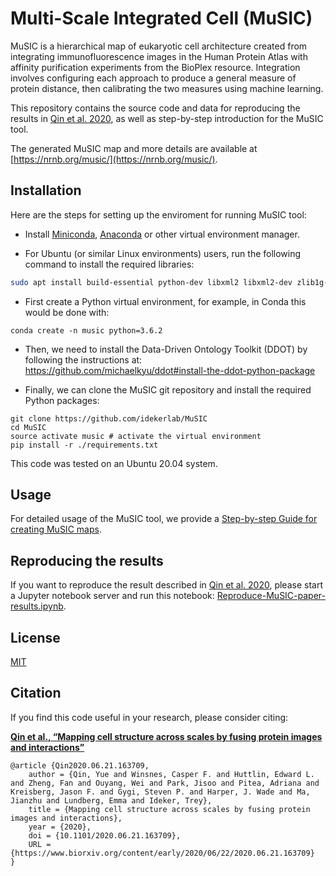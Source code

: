 # Multi-Scale Integrated Cell (MuSIC)

MuSIC is a hierarchical map of eukaryotic cell architecture created from integrating immunofluorescence images in the Human Protein Atlas with affinity purification experiments from the BioPlex resource. Integration involves configuring each approach to produce a general measure of protein distance, then calibrating the two measures using machine learning.

This repository contains the source code and data for reproducing the results in [Qin et al. 2020](https://www.biorxiv.org/cgi/content/short/2020.06.21.163709v1), as well as step-by-step introduction for the MuSIC tool.

The generated MuSIC map and more details are available at [https://nrnb.org/music/](https://nrnb.org/music/).


## Installation

Here are the steps for setting up the enviroment for running MuSIC tool:

- Install [Miniconda](https://docs.conda.io/en/latest/miniconda.html), [Anaconda](https://www.anaconda.com/products/individual#Downloads) or other virtual environment manager.

- For Ubuntu (or similar Linux environments) users, run the following command to install the required libraries:
```bash
sudo apt install build-essential python-dev libxml2 libxml2-dev zlib1g-dev libigraph0-dev libmpc-dev
```
- First create a Python virtual environment, for example, in Conda this would be done with:
```
conda create -n music python=3.6.2
```
- Then, we need to install the Data-Driven Ontology Toolkit (DDOT) by following the instructions at: https://github.com/michaelkyu/ddot#install-the-ddot-python-package

- Finally, we can clone the MuSIC git repository and install the required Python packages:
```
git clone https://github.com/idekerlab/MuSIC
cd MuSIC
source activate music # activate the virtual environment
pip install -r ./requirements.txt
```

This code was tested on an Ubuntu 20.04 system.

## Usage

For detailed usage of the MuSIC tool, we provide a [Step-by-step Guide for creating MuSIC maps](./MuSIC-guide.md).

## Reproducing the results
If you want to reproduce the result described in [Qin et al. 2020](https://www.biorxiv.org/cgi/content/short/2020.06.21.163709v1), please start a Jupyter notebook server and run this notebook: [Reproduce-MuSIC-paper-results.ipynb](./Reproduce-MuSIC-paper-results.ipynb).

## License

[MIT](./LISENCE.txt)

## Citation

If you find this code useful in your research, please consider citing:

**[Qin et al., “Mapping cell structure across scales by fusing protein images and interactions”](https://www.biorxiv.org/cgi/content/short/2020.06.21.163709v1)**

```
@article {Qin2020.06.21.163709,
	author = {Qin, Yue and Winsnes, Casper F. and Huttlin, Edward L. and Zheng, Fan and Ouyang, Wei and Park, Jisoo and Pitea, Adriana and Kreisberg, Jason F. and Gygi, Steven P. and Harper, J. Wade and Ma, Jianzhu and Lundberg, Emma and Ideker, Trey},
	title = {Mapping cell structure across scales by fusing protein images and interactions},
	year = {2020},
	doi = {10.1101/2020.06.21.163709},
	URL = {https://www.biorxiv.org/content/early/2020/06/22/2020.06.21.163709}
}
```

